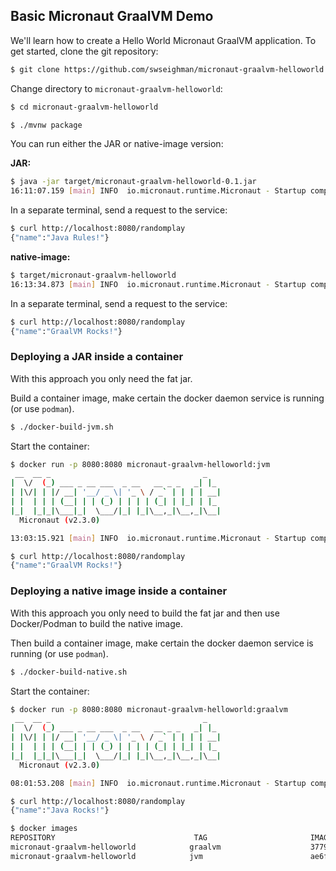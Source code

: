 ## Basic Micronaut GraalVM Demo

We'll learn how to create a Hello World Micronaut GraalVM application. To get started, clone the git repository:

```bash
$ git clone https://github.com/swseighman/micronaut-graalvm-helloworld.git
```

Change directory to `micronaut-graalvm-helloworld`:

```bash
$ cd micronaut-graalvm-helloworld
```

```bash
$ ./mvnw package
```
You can run either the JAR or native-image version:

**JAR:**

```bash
$ java -jar target/micronaut-graalvm-helloworld-0.1.jar
16:11:07.159 [main] INFO  io.micronaut.runtime.Micronaut - Startup completed in 630ms. Server Running: http://:8080
```
In a separate terminal, send a request to the service:

```bash
$ curl http://localhost:8080/randomplay
{"name":"Java Rules!"}
```

**native-image:**

```bash
$ target/micronaut-graalvm-helloworld
16:13:34.873 [main] INFO  io.micronaut.runtime.Micronaut - Startup completed in 46ms. Server Running: http://:8080
```
In a separate terminal, send a request to the service:

```bash
$ curl http://localhost:8080/randomplay
{"name":"GraalVM Rocks!"}
```

### Deploying a JAR inside a container

With this approach you only need the fat jar.

Build a container image, make certain the docker daemon service is running (or use `podman`).

```bash
$ ./docker-build-jvm.sh
```
Start the container:

```bash
$ docker run -p 8080:8080 micronaut-graalvm-helloworld:jvm
 __  __ _                                  _
|  \/  (_) ___ _ __ ___  _ __   __ _ _   _| |_
| |\/| | |/ __| '__/ _ \| '_ \ / _` | | | | __|
| |  | | | (__| | | (_) | | | | (_| | |_| | |_
|_|  |_|_|\___|_|  \___/|_| |_|\__,_|\__,_|\__|
  Micronaut (v2.3.0)

13:03:15.921 [main] INFO  io.micronaut.runtime.Micronaut - Startup completed in 656ms. Server Running: http://999bd40b5e54:8080
```

```bash
$ curl http://localhost:8080/randomplay
{"name":"GraalVM Rocks!"}
```

### Deploying a native image inside a container

With this approach you only need to build the fat jar and then use Docker/Podman to build the native image.

Then build a container image, make certain the docker daemon service is running (or use `podman`).

```bash
$ ./docker-build-native.sh
```
Start the container:

```bash
$ docker run -p 8080:8080 micronaut-graalvm-helloworld:graalvm
 __  __ _                                  _
|  \/  (_) ___ _ __ ___  _ __   __ _ _   _| |_
| |\/| | |/ __| '__/ _ \| '_ \ / _` | | | | __|
| |  | | | (__| | | (_) | | | | (_| | |_| | |_
|_|  |_|_|\___|_|  \___/|_| |_|\__,_|\__,_|\__|
  Micronaut (v2.3.0)

08:01:53.208 [main] INFO  io.micronaut.runtime.Micronaut - Startup completed in 64ms. Server Running: http://0d1168f199ff:8080
```

```bash
$ curl http://localhost:8080/randomplay
{"name":"Java Rocks!"}
```

```bash
$ docker images
REPOSITORY                               TAG                       IMAGE ID       CREATED             SIZE
micronaut-graalvm-helloworld            graalvm                    3779528da123   12 minutes ago      83.1MB
micronaut-graalvm-helloworld            jvm                        ae6f8aea4300   45 minutes ago      300MB
```


